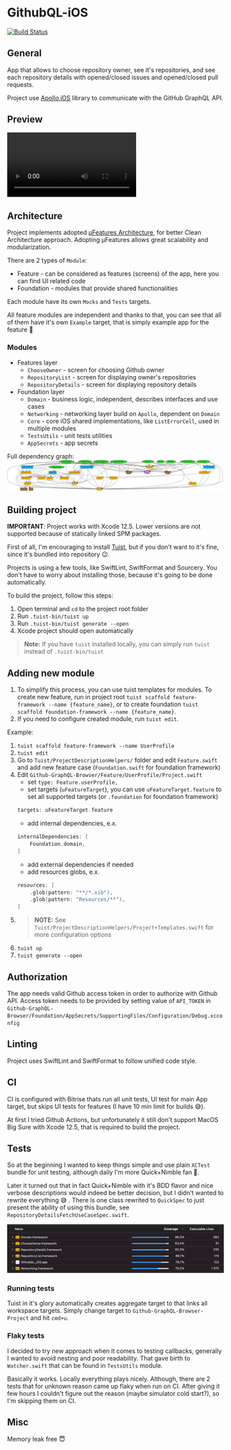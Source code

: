 # GithubQL-iOS 
[![Build Status](https://app.bitrise.io/app/8b5c5e93f5463ab5/status.svg?token=caSWLnTuVw7-vS7T85hrfw&branch=main)](https://app.bitrise.io/app/8b5c5e93f5463ab5)

## General
App that allows to choose repository owner, see it's repositories, and see each repository details with opened/closed issues and opened/closed pull requests.

Project use [Apollo iOS](https://github.com/apollographql/apollo-ios) library to communicate with the GitHub GraphQL API.

## Preview

![App preview](app-preview.mov)

## Architecture
Project implements adopted [µFeatures Architecture](https://docs.tuist.io/building-at-scale/microfeatures), for better Clean Architecture approach. 
Adopting µFeatures allows great scalability and modularization. 

There are 2 types of `Module`:
- Feature - can be considered as features (screens) of the app, here you can find UI related code
- Foundation - modules that provide shared functionalities

Each module have its own `Mocks` and `Tests` targets.

All feature modules are independent and thanks to that, you can see that all of them have it's own `Example` target, that is simply example app for the feature 🎉

### Modules 
- Features layer
    - `ChooseOwner` - screen for choosing Github owner
    - `RepositoryList` - screen for displaying owner's repositories
    - `RepositoryDetails` - screen for displaying repository details
- Foundation layer
    - `Domain` - business logic, independent, describes interfaces and use cases
    - `Networking` - networking layer build on `Apollo`, dependent on `Domain`
    - `Core` - core iOS shared implementations, like `ListErrorCell`, used in multiple modules
    - `TestsUtils` - unit tests utilities
    - `AppSecrets` - app secrets

Full dependency graph: 
![Dependency graph](graph.png "Dependency graph")

## Building project
**IMPORTANT**: Project works with Xcode 12.5. Lower versions are not supported because of statically linked SPM packages.

First of all, I'm encouraging to install [Tuist](https://docs.tuist.io/tutorial/get-started), but if you don't want to it's fine, since it's bundled into repository 😉.

Projects is using a few tools, like SwiftLint, SwiftFormat and Sourcery. You don't have to worry about installing those, because it's going to be done automatically.

To build the project, follow this steps:

1. Open terminal and `cd` to the project root folder
1. Run `.tuist-bin/tuist up`
1. Run `.tuist-bin/tuist generate --open`
1. Xcode project should open automatically

> **Note:** If you have `tuist` installed locally, you can simply run `tuist` instead of `.tuist-bin/tuist`

## Adding new module
1. To simplify this process, you can use tuist templates for modules. To create new feature, run in project root `tuist scaffold feature-framework --name {feature_name}`, or to create foundation  `tuist scaffold foundation-framework --name {feature_name}`. 
1. If you need to configure created module, run `tuist edit`.

Example:
1. `tuist scaffold feature-framework --name UserProfile`
1. `tuist edit`
1. Go to `Tuist/ProjectDescriptionHelpers/` folder and edit `Feature.swift` and add new feature case (`Foundation.swift` for foundation framework)
1. Edit `Github-GraphQL-Browser/Feature/UserProfile/Project.swift`
    - set `type: Feature.userProfile,`
    - set targets (`uFeatureTarget`), you can use `uFeatureTarget.feature` to set all supported targets (or `.foundation` for foundation framework)
    ```swift
    targets: uFeatureTarget.feature
    ```
    - add internal dependencies, e.x.
    ```swift
    internalDependencies: [
        Foundation.domain,
    ]
    ```
    - add external dependencies if needed
    - add resources globs, e.x.
    ```swift
    resources: [
        .glob(pattern: "**/*.xib"),
        .glob(pattern: "Resources/**"),
    ]
    ```
1. > **NOTE:** See `Tuist/ProjectDescriptionHelpers/Project+Templates.swift` for more configuration options
1. `tuist up`
1. `tuist generate --open`

## Authorization
The app needs valid Github access token in order to authorize with Github API. Access token needs to be provided by setting value of `API_TOKEN` in `Github-GraphQL-Browser/Foundation/AppSecrets/SupportingFiles/Configuration/Debug.xcconfig` 

## Linting
Project uses SwiftLint and SwiftFormat to follow unified code style.

## CI
CI is configured with Bitrise thats run all unit tests, UI test for main App target, but skips UI tests for features (I have 10 min limit for builds 😅). 

At first I tried Github Actions, but unfortunately it still don't support MacOS Big Sure with Xcode 12.5, that is required to build the project.

## Tests 
So at the beginning I wanted to keep things simple and use plain `XCTest` bundle for unit testing, although daily I'm more Quick+Nimble fan 🙂. 

Later it turned out that in fact Quick+Nimble with it's BDD flavor and nice verbose descriptions would indeed be better decision, but I didn't wanted to rewrite everything 😅 . There is one class rewrited to `QuickSpec` to just present the ability of using this bundle, see `RepositoryDetailsFetchUseCaseSpec.swift`.

![Code coverage](code-coverage.png "Code coverage]")

### Running tests
Tuist in it's glory automatically creates aggregate target to that links all workspace targets. Simply change target to `Github-GraphQL-Browser-Project` and hit `cmd+u`.

### Flaky tests
I decided to try new approach when it comes to testing callbacks, generally I wanted to avoid nesting and poor readability. That gave birth to `Watcher.swift` that can be found in `TestsUtils` module. 

Basically it works. Locally everything plays nicely. Although, there are 2 tests that for unknown reason came up flaky when run on CI. After giving it few hours I couldn't figure out the reason (maybe simulator cold start?), so I'm skipping them on CI.

## Misc
Memory leak free 😇
